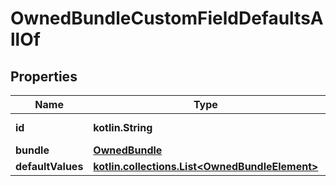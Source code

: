 
# OwnedBundleCustomFieldDefaultsAllOf

## Properties
Name | Type | Description | Notes
------------ | ------------- | ------------- | -------------
**id** | **kotlin.String** |  |  [optional] [readonly]
**bundle** | [**OwnedBundle**](OwnedBundle.md) |  |  [optional]
**defaultValues** | [**kotlin.collections.List&lt;OwnedBundleElement&gt;**](OwnedBundleElement.md) |  |  [optional]



